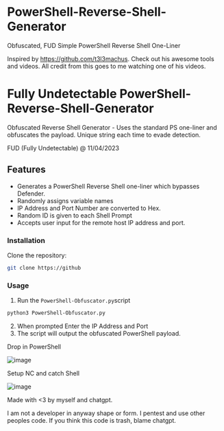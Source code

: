 # PowerShell-Reverse-Shell-Generator
Obfuscated, FUD Simple PowerShell Reverse Shell One-Liner

Inspired by https://github.com/t3l3machus. Check out his awesome tools and videos. All credit from this goes to me watching one of his videos.

# Fully Undetectable PowerShell-Reverse-Shell-Generator
Obfuscated Reverse Shell Generator - Uses the standard PS one-liner and obfuscates the payload. Unique string each time to evade detection.

FUD (Fully Undetectable) @ 11/04/2023

## Features
* Generates a PowerShell Reverse Shell one-liner which bypasses Defender.
* Randomly assigns variable names
* IP Address and Port Number are converted to Hex.
* Random ID is given to each Shell Prompt
* Accepts user input for the remote host IP address and port.

### Installation

Clone the repository:
```bash
git clone https://github
```

### Usage
1. Run the `PowerShell-Obfuscator.py`script
```bash
python3 PowerShell-Obfuscator.py
```
2. When prompted Enter the IP Address and Port
3. The script will output the obfuscated PowerShell payload.

Drop in PowerShell

![image](https://user-images.githubusercontent.com/130473605/231182450-104da572-f0d7-4d92-b882-e7a573593dc2.png)

Setup NC and catch Shell

![image](https://user-images.githubusercontent.com/130473605/231182534-31880e1c-a689-48f1-8b15-f75a9afaec76.png)


Made with <3 by myself and chatgpt.

I am not a developer in anyway shape or form. I pentest and use other peoples code. If you think this code is trash, blame chatgpt. 
